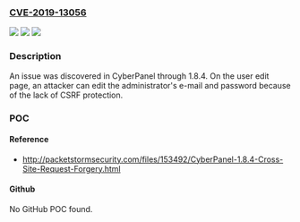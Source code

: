 ### [CVE-2019-13056](https://cve.mitre.org/cgi-bin/cvename.cgi?name=CVE-2019-13056)
![](https://img.shields.io/static/v1?label=Product&message=n%2Fa&color=blue)
![](https://img.shields.io/static/v1?label=Version&message=n%2Fa&color=blue)
![](https://img.shields.io/static/v1?label=Vulnerability&message=n%2Fa&color=brighgreen)

### Description

An issue was discovered in CyberPanel through 1.8.4. On the user edit page, an attacker can edit the administrator's e-mail and password because of the lack of CSRF protection.

### POC

#### Reference
- http://packetstormsecurity.com/files/153492/CyberPanel-1.8.4-Cross-Site-Request-Forgery.html

#### Github
No GitHub POC found.

